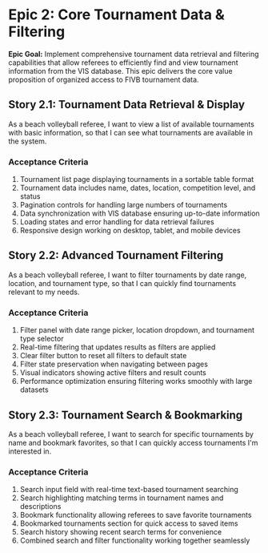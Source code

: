 # Epic 2: Core Tournament Data & Filtering

**Epic Goal:** Implement comprehensive tournament data retrieval and filtering capabilities that allow referees to efficiently find and view tournament information from the VIS database. This epic delivers the core value proposition of organized access to FIVB tournament data.

## Story 2.1: Tournament Data Retrieval & Display
As a beach volleyball referee,
I want to view a list of available tournaments with basic information,
so that I can see what tournaments are available in the system.

### Acceptance Criteria
1. Tournament list page displaying tournaments in a sortable table format
2. Tournament data includes name, dates, location, competition level, and status
3. Pagination controls for handling large numbers of tournaments
4. Data synchronization with VIS database ensuring up-to-date information
5. Loading states and error handling for data retrieval failures
6. Responsive design working on desktop, tablet, and mobile devices

## Story 2.2: Advanced Tournament Filtering
As a beach volleyball referee,
I want to filter tournaments by date range, location, and tournament type,
so that I can quickly find tournaments relevant to my needs.

### Acceptance Criteria
1. Filter panel with date range picker, location dropdown, and tournament type selector
2. Real-time filtering that updates results as filters are applied
3. Clear filter button to reset all filters to default state
4. Filter state preservation when navigating between pages
5. Visual indicators showing active filters and result counts
6. Performance optimization ensuring filtering works smoothly with large datasets

## Story 2.3: Tournament Search & Bookmarking
As a beach volleyball referee,
I want to search for specific tournaments by name and bookmark favorites,
so that I can quickly access tournaments I'm interested in.

### Acceptance Criteria
1. Search input field with real-time text-based tournament searching
2. Search highlighting matching terms in tournament names and descriptions
3. Bookmark functionality allowing referees to save favorite tournaments
4. Bookmarked tournaments section for quick access to saved items
5. Search history showing recent search terms for convenience
6. Combined search and filter functionality working together seamlessly
